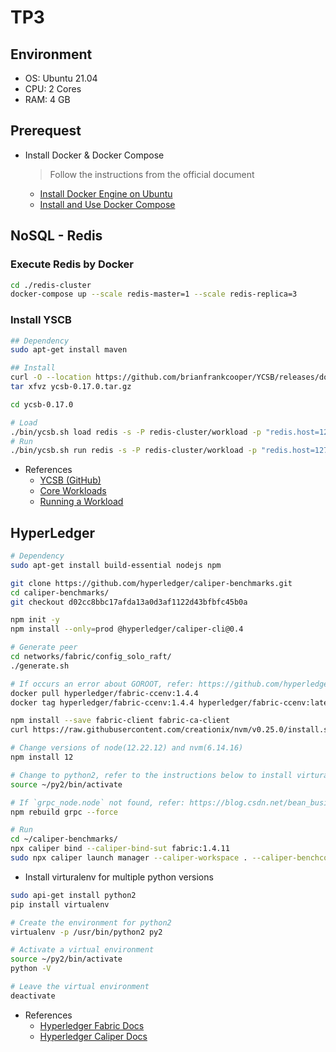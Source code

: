 # TP3

## Environment
- OS: Ubuntu 21.04
- CPU: 2 Cores
- RAM: 4 GB
## Prerequest

- Install Docker & Docker Compose  
    > Follow the instructions from the official document  
    - [Install Docker Engine on Ubuntu](https://docs.docker.com/engine/install/ubuntu/)  
    - [Install and Use Docker Compose](https://www.digitalocean.com/community/tutorials/how-to-install-and-use-docker-compose-on-ubuntu-20-04)

## NoSQL - Redis

### Execute Redis by Docker
```bash
cd ./redis-cluster
docker-compose up --scale redis-master=1 --scale redis-replica=3
```
### Install YSCB
```bash
## Dependency
sudo apt-get install maven

## Install
curl -O --location https://github.com/brianfrankcooper/YCSB/releases/download/0.17.0/ycsb-0.17.0.tar.gz
tar xfvz ycsb-0.17.0.tar.gz

cd ycsb-0.17.0

# Load
./bin/ycsb.sh load redis -s -P redis-cluster/workload -p "redis.host=127.0.0.1" -p "redis.port=6379"
# Run
./bin/ycsb.sh run redis -s -P redis-cluster/workload -p "redis.host=127.0.0.1" -p "redis.port=6379" > output.txt
```
- References
    - [YCSB (GitHub)](https://github.com/brianfrankcooper/YCSB)
    - [Core Workloads](https://github.com/brianfrankcooper/YCSB/wiki/Core-Workloads)
    - [Running a Workload](https://github.com/brianfrankcooper/YCSB/wiki/Running-a-Workload)
## HyperLedger
```bash
# Dependency
sudo apt-get install build-essential nodejs npm

git clone https://github.com/hyperledger/caliper-benchmarks.git
cd caliper-benchmarks/
git checkout d02cc8bbc17afda13a0d3af1122d43bfbfc45b0a

npm init -y
npm install --only=prod @hyperledger/caliper-cli@0.4

# Generate peer
cd networks/fabric/config_solo_raft/
./generate.sh

# If occurs an error about GOROOT, refer: https://github.com/hyperledger/caliper/issues/955
docker pull hyperledger/fabric-ccenv:1.4.4
docker tag hyperledger/fabric-ccenv:1.4.4 hyperledger/fabric-ccenv:latest

npm install --save fabric-client fabric-ca-client
curl https://raw.githubusercontent.com/creationix/nvm/v0.25.0/install.sh | bash

# Change versions of node(12.22.12) and nvm(6.14.16)
npm install 12

# Change to python2, refer to the instructions below to install virturalenv.
source ~/py2/bin/activate

# If `grpc_node.node` not found, refer: https://blog.csdn.net/bean_business/article/details/108807977
npm rebuild grpc --force

# Run
cd ~/caliper-benchmarks/
npx caliper bind --caliper-bind-sut fabric:1.4.11
sudo npx caliper launch manager --caliper-workspace . --caliper-benchconfig benchmarks/samples/fabric/marbles/config.yaml --caliper-networkconfig networks/fabric/v1/v1.4.4/2org1peercouchdb_raft/fabric-go-tls-solo.yaml
```
- Install virturalenv for multiple python versions
```bash
sudo api-get install python2
pip install virtualenv

# Create the environment for python2
virtualenv -p /usr/bin/python2 py2

# Activate a virtual environment
source ~/py2/bin/activate
python -V

# Leave the virtual environment
deactivate
```
- References
    - [Hyperledger Fabric Docs](https://hyperledger-fabric.readthedocs.io/en/release-2.5/install.html)
    - [Hyperledger Caliper Docs](https://hyperledger.github.io/caliper/v0.5.0/installing-caliper/)